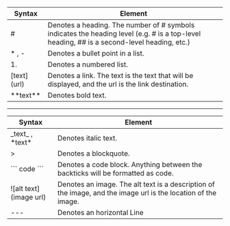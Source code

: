 |Syntax| Element|
|---|---|
| #	|Denotes a heading. The number of # symbols indicates the heading level (e.g. # is a top-level heading, ## is a second-level heading, etc.)|
| * , -	|Denotes a bullet point in a list.|
| 1.	|Denotes a numbered list.|
| \[text](url)	|Denotes a link. The text is the text that will be displayed, and the url is the link destination.|
|\*\*text\*\*	|Denotes bold text.|
                        
	
---





                        
|Syntax| Element|
|---|---|
| \_text\_ , \*text\*|Denotes italic text.|
| \>  |Denotes a blockquote.|
| \`\`\` code \`\`\` |Denotes a code block. Anything between the backticks will be formatted as code.|
| \![alt text](image url)	|Denotes an image. The alt text is a description of the image, and the image url is the location of the image.|
| \-\-\-	|Denotes an horizontal Line|
